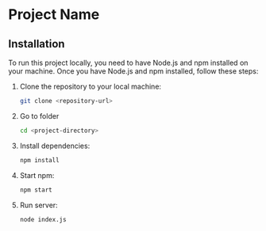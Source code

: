 # Project Name

## Installation

To run this project locally, you need to have Node.js and npm installed on your machine. Once you have Node.js and npm installed, follow these steps:

1. Clone the repository to your local machine:
   ```bash
   git clone <repository-url>

2. Go to folder
   ```bash
   cd <project-directory>

3. Install dependencies:
   ```bash
   npm install

4. Start npm:
   ```bash
   npm start

5. Run server:
   ```bash
   node index.js



